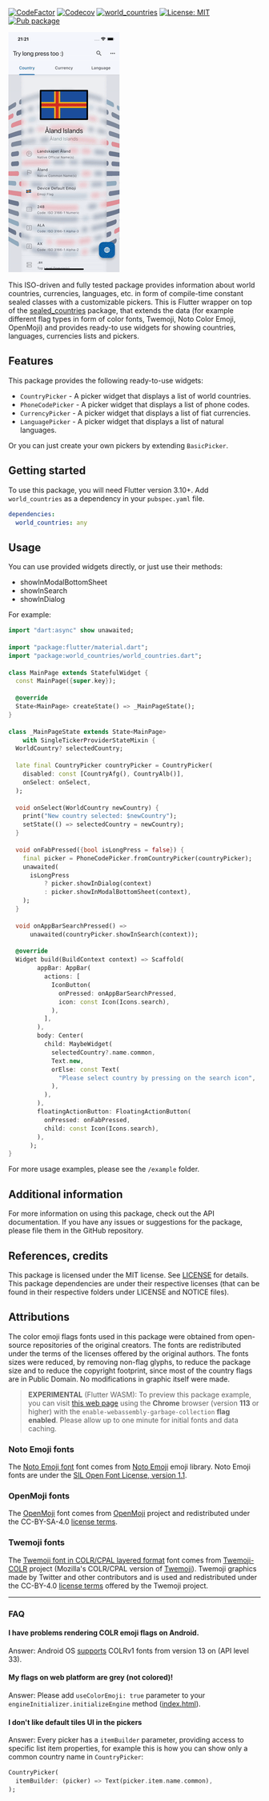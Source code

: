 [![CodeFactor](https://www.codefactor.io/repository/github/tsinis/sealed_world/badge)](https://www.codefactor.io/repository/github/tsinis/sealed_world)
[![Codecov](https://codecov.io/github/tsinis/sealed_world/branch/main/graph/badge.svg)](https://app.codecov.io/github/tsinis/sealed_world/flags)
[![world_countries](https://github.com/tsinis/sealed_world/actions/workflows/world_countries.yaml/badge.svg)](https://github.com/tsinis/sealed_world/actions/workflows/world_countries.yaml)
[![License: MIT](https://img.shields.io/badge/License-MIT-yellow.svg)](https://opensource.org/licenses/MIT)
[![Pub package](https://img.shields.io/pub/v/world_countries.svg)](https://pub.dev/packages/world_countries)

![Example](https://raw.githubusercontent.com/tsinis/sealed_world/main/packages/world_countries/doc/example.gif)

This ISO-driven and fully tested package provides information about world countries, currencies, languages, etc. in form of compile-time constant sealed classes with a customizable pickers. This is Flutter wrapper on top of the [sealed_countries](https://pub.dev/packages/sealed_countries) package, that extends the data (for example different flag types in form of color fonts, Twemoji, Noto Color Emoji, OpenMoji) and provides ready-to use widgets for showing countries, languages, currencies lists and pickers.

## Features

This package provides the following ready-to-use widgets:

* `CountryPicker` - A picker widget that displays a list of world countries.
* `PhoneCodePicker` - A picker widget that displays a list of phone codes.
* `CurrencyPicker` - A picker widget that displays a list of fiat currencies.
* `LanguagePicker` - A picker widget that displays a list of natural languages.

Or you can just create your own pickers by extending `BasicPicker`.

## Getting started

To use this package, you will need Flutter version 3.10+. Add `world_countries` as a dependency in your `pubspec.yaml` file.

```yaml
dependencies:
  world_countries: any
```

## Usage

You can use provided widgets directly, or just use their methods:

* showInModalBottomSheet
* showInSearch
* showInDialog

For example:

```dart
import "dart:async" show unawaited;

import "package:flutter/material.dart";
import "package:world_countries/world_countries.dart";

class MainPage extends StatefulWidget {
  const MainPage({super.key});

  @override
  State<MainPage> createState() => _MainPageState();
}

class _MainPageState extends State<MainPage>
    with SingleTickerProviderStateMixin {
  WorldCountry? selectedCountry;

  late final CountryPicker countryPicker = CountryPicker(
    disabled: const [CountryAfg(), CountryAlb()],
    onSelect: onSelect,
  );

  void onSelect(WorldCountry newCountry) {
    print("New country selected: $newCountry");
    setState(() => selectedCountry = newCountry);
  }

  void onFabPressed({bool isLongPress = false}) {
    final picker = PhoneCodePicker.fromCountryPicker(countryPicker);
    unawaited(
      isLongPress
          ? picker.showInDialog(context)
          : picker.showInModalBottomSheet(context),
    );
  }

  void onAppBarSearchPressed() =>
      unawaited(countryPicker.showInSearch(context));

  @override
  Widget build(BuildContext context) => Scaffold(
        appBar: AppBar(
          actions: [
            IconButton(
              onPressed: onAppBarSearchPressed,
              icon: const Icon(Icons.search),
            ),
          ],
        ),
        body: Center(
          child: MaybeWidget(
            selectedCountry?.name.common,
            Text.new,
            orElse: const Text(
              "Please select country by pressing on the search icon",
            ),
          ),
        ),
        floatingActionButton: FloatingActionButton(
          onPressed: onFabPressed,
          child: const Icon(Icons.search),
        ),
      );
}
```

For more usage examples, please see the `/example` folder.

## Additional information

For more information on using this package, check out the API documentation.
If you have any issues or suggestions for the package, please file them in the GitHub repository.

## References, credits

This package is licensed under the MIT license. See [LICENSE](./LICENSE) for details. This package dependencies are under their respective licenses (that can be found in their respective folders under LICENSE and NOTICE files).

## Attributions

The color emoji flags fonts used in this package were obtained from open-source repositories of the original creators. The fonts are redistributed under the terms of the licenses offered by the original authors. The fonts sizes were reduced, by removing non-flag glyphs, to reduce the package size and to reduce the copyright footprint, since most of the country flags are in Public Domain. No modifications in graphic itself were made.

> **EXPERIMENTAL** (Flutter WASM): To preview this package example, you can visit [this web page](https://tsin.is/sealed_world) using the **Chrome** browser (version **113** or higher) with the `enable-webassembly-garbage-collection` **flag enabled**. Please allow up to one minute for initial fonts and data caching.

### Noto Emoji fonts

The [Noto Emoji font](./lib/assets/fonts/NotoEmoji/) font comes from [Noto Emoji](https://github.com/googlefonts/noto-emoji) emoji library. Noto Emoji fonts are under the [SIL Open Font License, version 1.1](https://scripts.sil.org/OFL).

### OpenMoji fonts

The [OpenMoji](./lib/assets/fonts/OpenMoji/) font comes from [OpenMoji](https://github.com/hfg-gmuend/openmoji) project and redistributed under the CC-BY-SA-4.0 [license terms](https://creativecommons.org/licenses/by-sa/4.0/).

### Twemoji fonts

The [Twemoji font in COLR/CPAL layered format](./lib/assets/fonts/Twemoji/) font comes from [Twemoji-COLR](https://github.com/mozilla/twemoji-colr) project (Mozilla's COLR/CPAL version of [Twemoji](https://github.com/twitter/twemoji)). Twemoji graphics made by Twitter and other contributors
and is used and redistributed under the CC-BY-4.0 [license terms](https://creativecommons.org/licenses/by/4.0) offered by the Twemoji project.

---

### FAQ

#### I have problems rendering COLR emoji flags on Android.

Answer: Android OS [supports](https://developer.android.com/about/versions/13/features#color-vector-fonts) COLRv1 fonts from version 13 on (API level 33).

#### **My flags on web platform are grey (not colored)!**

Answer: Please add `useColorEmoji: true` parameter to your `engineInitializer.initializeEngine` method ([index.html](https://github.com/flutter/flutter/issues/119536#issuecomment-1546247494)).

#### **I don't like default tiles UI in the pickers**

Answer: Every picker has a `itemBuilder` parameter, providing access to specific list item properties, for example this is how you can show only a common country name in `CountryPicker`:

```dart
CountryPicker(
  itemBuilder: (picker) => Text(picker.item.name.common),
);
```

